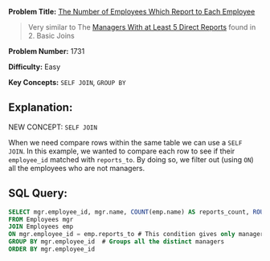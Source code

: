 **Problem Title:**&nbsp;[The Number of Employees Which Report to Each Employee](https://leetcode.com/problems/the-number-of-employees-which-report-to-each-employee/description/?envType=study-plan-v2&envId=top-sql-50)

> Very similar to The [Managers With at Least 5 Direct Reports](https://leetcode.com/problems/managers-with-at-least-5-direct-reports/description/?envType=study-plan-v2&envId=top-sql-50) found in 2. Basic Joins


**Problem Number:** 1731

**Difficulty:** Easy

**Key Concepts:** `SELF JOIN`, `GROUP BY`

## Explanation:
NEW CONCEPT: `SELF JOIN`

When we need compare rows within the same table we can use a `SELF JOIN`. In this example, we wanted to compare each row to see if their `employee_id` matched with `reports_to`. By doing so, we filter out (using `ON`) all the employees who are not managers. 

## SQL Query:
```sql
SELECT mgr.employee_id, mgr.name, COUNT(emp.name) AS reports_count, ROUND(AVG(emp.age)) AS average_age
FROM Employees mgr
JOIN Employees emp
ON mgr.employee_id = emp.reports_to # This condition gives only managers
GROUP BY mgr.employee_id  # Groups all the distinct managers
ORDER BY mgr.employee_id
```



